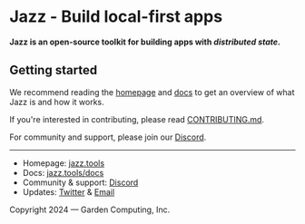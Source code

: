 # Jazz - Build local-first apps

 **Jazz is an open-source toolkit for building apps with *distributed state.***

## Getting started

We recommend reading the [homepage](https://jazz.tools) and [docs](https://jazz.tools/docs) to get an overview of what Jazz is and how it works.

If you're interested in contributing, please read [CONTRIBUTING.md](./CONTRIBUTING.md).

For community and support, please join our [Discord](https://discord.gg/utDMjHYg42).

---

- Homepage: [jazz.tools](https://jazz.tools)
- Docs: [jazz.tools/docs](https://jazz.tools/docs)
- Community & support: [Discord](https://discord.gg/utDMjHYg42)
- Updates: [Twitter](https://twitter.com/jazz_tools) & [Email](https://gcmp.io/news)

Copyright 2024 &mdash; Garden Computing, Inc.